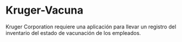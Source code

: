 # Kruger-Vacuna
Kruger Corporation requiere una aplicación para llevar un registro del inventario del estado de vacunación de los empleados. 
